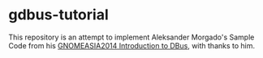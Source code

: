 # gdbus-tutorial
This repository is an attempt to implement Aleksander Morgado's Sample Code from his [GNOMEASIA2014 Introduction to DBus](https://aleksander.es/data/GNOMEASIA2014%20-%20Introduction%20to%20DBus.pdf), with thanks to him.
